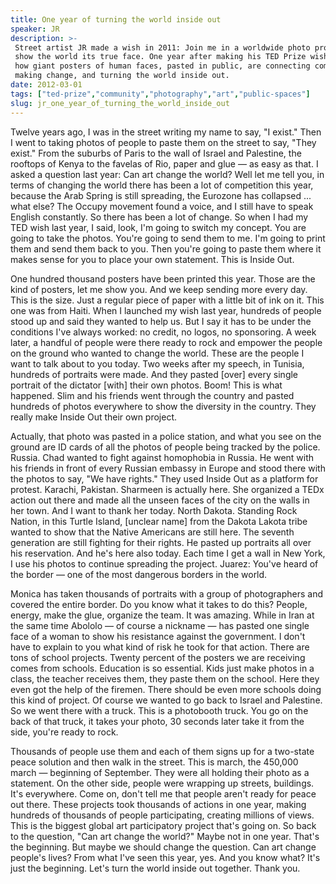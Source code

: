 ```yaml
---
title: One year of turning the world inside out
speaker: JR
description: >-
 Street artist JR made a wish in 2011: Join me in a worldwide photo project to
 show the world its true face. One year after making his TED Prize wish, he shows
 how giant posters of human faces, pasted in public, are connecting communities,
 making change, and turning the world inside out.
date: 2012-03-01
tags: ["ted-prize","community","photography","art","public-spaces"]
slug: jr_one_year_of_turning_the_world_inside_out
---
```


Twelve years ago, I was in the street writing my name to say, "I exist." Then I went to
taking photos of people to paste them on the street to say, "They exist." From the suburbs
of Paris to the wall of Israel and Palestine, the rooftops of Kenya to the favelas of Rio,
paper and glue — as easy as that. I asked a question last year: Can art change the world?
Well let me tell you, in terms of changing the world there has been a lot of competition
this year, because the Arab Spring is still spreading, the Eurozone has collapsed ... what
else? The Occupy movement found a voice, and I still have to speak English constantly. So
there has been a lot of change. So when I had my TED wish last year, I said, look, I'm
going to switch my concept. You are going to take the photos. You're going to send them to
me. I'm going to print them and send them back to you. Then you're going to paste them
where it makes sense for you to place your own statement. This is Inside
Out.

One hundred thousand posters have been printed this year. Those are the kind of posters,
let me show you. And we keep sending more every day. This is the size. Just a regular
piece of paper with a little bit of ink on it. This one was from Haiti. When I launched my
wish last year, hundreds of people stood up and said they wanted to help us. But I say it
has to be under the conditions I've always worked: no credit, no logos, no sponsoring. A
week later, a handful of people were there ready to rock and empower the people on the
ground who wanted to change the world. These are the people I want to talk about to you
today. Two weeks after my speech, in Tunisia, hundreds of portraits were made. And they
pasted [over] every single portrait of the dictator [with] their own photos. Boom! This is
what happened. Slim and his friends went through the country and pasted hundreds of photos
everywhere to show the diversity in the country. They really make Inside Out their own
project.

Actually, that photo was pasted in a police station, and what you see on the ground are ID
cards of all the photos of people being tracked by the police. Russia. Chad wanted to fight
against homophobia in Russia. He went with his friends in front of every Russian embassy
in Europe and stood there with the photos to say, "We have rights." They used Inside Out
as a platform for protest. Karachi, Pakistan. Sharmeen is actually here. She organized a
TEDx action out there and made all the unseen faces of the city on the walls in her town.
And I want to thank her today. North Dakota. Standing Rock Nation, in this Turtle Island,
[unclear name] from the Dakota Lakota tribe wanted to show that the Native Americans are
still here. The seventh generation are still fighting for their rights. He pasted up
portraits all over his reservation. And he's here also today. Each time I get a wall in
New York, I use his photos to continue spreading the project. Juarez: You've heard of the
border — one of the most dangerous borders in the world.

Monica has taken thousands of portraits with a group of photographers and covered the
entire border. Do you know what it takes to do this? People, energy, make the glue,
organize the team. It was amazing. While in Iran at the same time Abololo — of course a
nickname — has pasted one single face of a woman to show his resistance against the
government. I don't have to explain to you what kind of risk he took for that action. There
are tons of school projects. Twenty percent of the posters we are receiving comes from
schools. Education is so essential. Kids just make photos in a class, the teacher receives
them, they paste them on the school. Here they even got the help of the firemen. There
should be even more schools doing this kind of project. Of course we wanted to go back to
Israel and Palestine. So we went there with a truck. This is a photobooth truck. You go on
the back of that truck, it takes your photo, 30 seconds later take it from the side,
you're ready to rock.

Thousands of people use them and each of them signs up for a two-state peace solution and
then walk in the street. This is march, the 450,000 march — beginning of September. They
were all holding their photo as a statement. On the other side, people were wrapping up
streets, buildings. It's everywhere. Come on, don't tell me that people aren't ready for
peace out there. These projects took thousands of actions in one year, making hundreds of
thousands of people participating, creating millions of views. This is the biggest global
art participatory project that's going on. So back to the question, "Can art change the
world?" Maybe not in one year. That's the beginning. But maybe we should change the
question. Can art change people's lives? From what I've seen this year, yes. And you know
what? It's just the beginning. Let's turn the world inside out together. Thank
you.

<!--
ad_duration=3.33
comment_count=78
event="TED2012"
external_start_time=0
has_talk_citation=0
intro_duration=11.82
is_subtitle_required="False"
is_talk_featured="True"
language="en"
language_swap="False"
native_language="en"
number_of_related_talks=6
number_of_speakers=1
number_of_subtitled_videos=34
number_of_tags=5
number_of_talk_download_languages=34
number_of_talk_more_resources=4
number_of_talk_recommendations=0
number_of_talks_take_actions=0
post_ad_duration=0.83
published_timestamp="2012-05-18 15:05:46"
recording_date="2012-03-01"
speaker_description="Street artist"
speaker_is_published=1
speaker_name="JR"
talk_name="One year of turning the world inside out"
talks_tags=["ted-prize","community","photography","art","public-spaces"]
talks_take_action=[]
url_audio="https://download.ted.com/talks/JR_2012.mp3?apikey=acme-roadrunner"
url_photo_speaker="https://pe.tedcdn.com/images/ted/6d5175c3078e96f671d3fd21b47c836be2eb37ae_254x191.jpg"
url_photo_talk="https://pe.tedcdn.com/images/ted/d162a0bccdb3d51dc7c6442c49a9058a9b1f725d_800x600.jpg"
url_webpage="https://www.ted.com/talks/jr_one_year_of_turning_the_world_inside_out"
video_type_name="TED Stage Talk"
-->